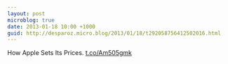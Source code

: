 ```yaml
---
layout: post
microblog: true
date: 2013-01-18 10:00 +1000
guid: http://desparoz.micro.blog/2013/01/18/t292058756412502016.html
---
```

How Apple Sets Its Prices. [t.co/Am505gmk](http://t.co/Am505gmk)
